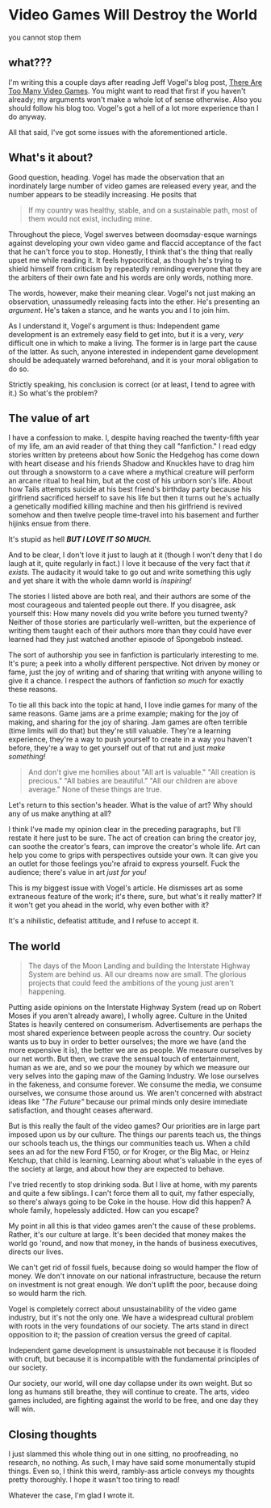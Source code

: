 # Video Games Will Destroy the World
you cannot stop them

## what???
I'm writing this a couple days after reading Jeff Vogel's blog post, [There Are Too Many Video Games][1]. You might want to read that first if you haven't already; my arguments won't make a whole lot of sense otherwise. Also you should follow his blog too. Vogel's got a hell of a lot more experience than I do anyway.

All that said, I've got some issues with the aforementioned article.

## What's it about?
Good question, heading. Vogel has made the observation that an inordinately large number of video games are released every year, and the number appears to be steadily increasing. He posits that

> If my country was healthy, stable, and on a sustainable path, most of them would not exist, including mine.

Throughout the piece, Vogel swerves between doomsday-esque warnings against developing your own video game and flaccid acceptance of the fact that he can't force you to stop. Honestly, I think that's the thing that really upset me while reading it. It feels hypocritical, as though he's trying to shield himself from criticism by repeatedly reminding everyone that they are the arbiters of their own fate and his words are only words, nothing more.

The words, however, make their meaning clear. Vogel's not just making an observation, unassumedly releasing facts into the ether. He's presenting an *argument*. He's taken a stance, and he wants you and I to join him.

As I understand it, Vogel's argument is thus: Independent game development is an extremely easy field to get into, but it is a very, *very* difficult one in which to make a living. The former is in large part the cause of the latter. As such, anyone interested in independent game development should be adequately warned beforehand, and it is your moral obligation to do so.

Strictly speaking, his conclusion is correct (or at least, I tend to agree with it.) So what's the problem?

## The value of art
I have a confession to make. I, despite having reached the twenty-fifth year of my life, am an avid reader of that thing they call "fanfiction." I read edgy stories written by preteens about how Sonic the Hedgehog has come down with heart disease and his friends Shadow and Knuckles have to drag him out through a snowstorm to a cave where a mythical creature will perform an arcane ritual to heal him, but at the cost of his unborn son's life. About how Tails attempts suicide at his best friend's birthday party because his girlfriend sacrificed herself to save his life but then it turns out he's actually a genetically modified killing machine and then his girlfriend is revived somehow and then twelve people time-travel into his basement and further hijinks ensue from there.

It's stupid as hell ***BUT I LOVE IT SO MUCH.***

And to be clear, I don't love it just to laugh at it (though I won't deny that I do laugh at it, quite regularly in fact.) I love it because of the very fact that *it exists.* The audacity it would take to go out and write something this ugly and yet share it with the whole damn world is *inspiring!*

The stories I listed above are both real, and their authors are some of the most courageous and talented people out there. If you disagree, ask yourself this: How many novels did you write before you turned twenty? Neither of those stories are particularly well-written, but the experience of writing them taught each of their authors more than they could have ever learned had they just watched another episode of Spongebob instead.

The sort of authorship you see in fanfiction is particularly interesting to me. It's pure; a peek into a wholly different perspective. Not driven by money or fame, just the joy of writing and of sharing that writing with anyone willing to give it a chance. I respect the authors of fanfiction *so much* for exactly these reasons.

To tie all this back into the topic at hand, I love indie games for many of the same reasons. Game jams are a prime example; making for the joy of making, and sharing for the joy of sharing. Jam games are often terrible (time limits will do that) but they're still valuable. They're a learning experience, they're a way to push yourself to create in a way you haven't before, they're a way to get yourself out of that rut and just *make something!*

> And don't give me homilies about "All art is valuable." "All creation is precious." "All babies are beautiful." "All our children are above average." None of these things are true. 

Let's return to this section's header. What is the value of art? Why should any of us make anything at all?

I think I've made my opinion clear in the preceding paragraphs, but I'll restate it here just to be sure. The act of creation can bring the creator joy, can soothe the creator's fears, can improve the creator's whole life. Art can help you come to grips with perspectives outside your own. It can give you an outlet for those feelings you're afraid to express yourself. Fuck the audience; there's value in art *just for you!*

This is my biggest issue with Vogel's article. He dismisses art as some extraneous feature of the work; it's there, sure, but what's it really matter? If it won't get you ahead in the world, why even bother with it?

It's a nihilistic, defeatist attitude, and I refuse to accept it.

## The world
> The days of the Moon Landing and building the Interstate Highway System are behind us. All our dreams now are small. The glorious projects that could feed the ambitions of the young just aren't happening.

Putting aside opinions on the Interstate Highway System (read up on Robert Moses if you aren't already aware), I wholly agree. Culture in the United States is heavily centered on consumerism. Advertisements are perhaps the most shared experience between people across the country. Our society wants us to buy in order to better ourselves; the more we have (and the more expensive it is), the better we are as people. We measure ourselves by our net worth. But then, we crave the sensual touch of entertainment, human as we are, and so we pour the mouney by which we measure our very selves into the gaping maw of the Gaming Industry. We lose ourselves in the fakeness, and consume forever. We consume the media, we consume ourselves, we consume those around us. We aren't concerned with abstract ideas like *"The Future"* because our primal minds only desire immediate satisfaction, and thought ceases afterward.

But is this really the fault of the video games? Our priorities are in large part imposed upon us by our culture. The things our parents teach us, the things our schools teach us, the things our communities teach us. When a child sees an ad for the new Ford F150, or for Kroger, or the Big Mac, or Heinz Ketchup, that child is learning. Learning about what's valuable in the eyes of the society at large, and about how they are expected to behave.

I've tried recently to stop drinking soda. But I live at home, with my parents and quite a few siblings. I can't force them all to quit, my father especially, so there's always going to be Coke in the house. How did this happen? A whole family, hopelessly addicted. How can you escape?

My point in all this is that video games aren't the cause of these problems. Rather, it's our culture at large. It's been decided that money makes the world go 'round, and now that money, in the hands of business executives, directs our lives.

We can't get rid of fossil fuels, because doing so would hamper the flow of money. We don't innovate on our national infrastructure, because the return on investment is not great enough. We don't uplift the poor, because doing so would harm the rich.

Vogel is completely correct about unsustainability of the video game industry, but it's not the only one. We have a widespread cultural problem with roots in the very foundations of our society. The arts stand in direct opposition to it; the passion of creation versus the greed of capital.

Independent game development is unsustainable not because it is flooded with cruft, but because it is incompatible with the fundamental principles of our society.

Our society, our world, will one day collapse under its own weight. But so long as humans still breathe, they will continue to create. The arts, video games included, are fighting against the world to be free, and one day they will win.

## Closing thoughts
I just slammed this whole thing out in one sitting, no proofreading, no research, no nothing. As such, I may have said some monumentally stupid things. Even so, I think this weird, rambly-ass article conveys my thoughts pretty thoroughly. I hope it wasn't too tiring to read!

Whatever the case, I'm glad I wrote it.

[1]:https://bottomfeeder.substack.com/p/there-are-too-many-video-games